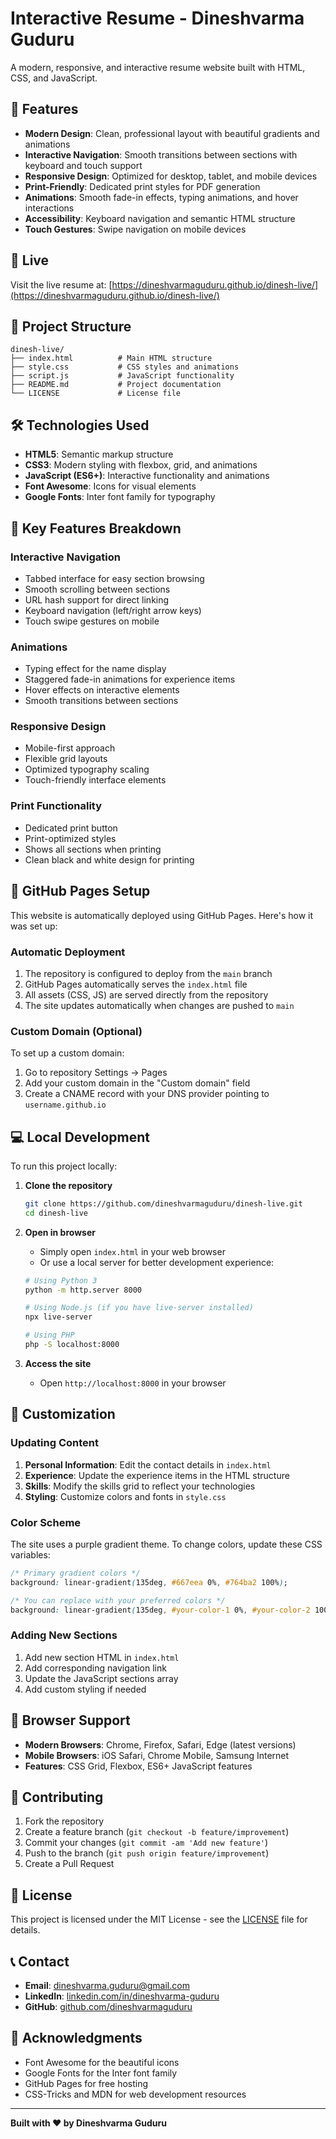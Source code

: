 # Interactive Resume - Dineshvarma Guduru

A modern, responsive, and interactive resume website built with HTML, CSS, and JavaScript.

## 🌟 Features

- **Modern Design**: Clean, professional layout with beautiful gradients and animations
- **Interactive Navigation**: Smooth transitions between sections with keyboard and touch support
- **Responsive Design**: Optimized for desktop, tablet, and mobile devices
- **Print-Friendly**: Dedicated print styles for PDF generation
- **Animations**: Smooth fade-in effects, typing animations, and hover interactions
- **Accessibility**: Keyboard navigation and semantic HTML structure
- **Touch Gestures**: Swipe navigation on mobile devices

## 🚀 Live

Visit the live resume at: [https://dineshvarmaguduru.github.io/dinesh-live/](https://dineshvarmaguduru.github.io/dinesh-live/)

## 📁 Project Structure

```
dinesh-live/
├── index.html          # Main HTML structure
├── style.css           # CSS styles and animations
├── script.js           # JavaScript functionality
├── README.md           # Project documentation
└── LICENSE             # License file
```

## 🛠️ Technologies Used

- **HTML5**: Semantic markup structure
- **CSS3**: Modern styling with flexbox, grid, and animations
- **JavaScript (ES6+)**: Interactive functionality and animations
- **Font Awesome**: Icons for visual elements
- **Google Fonts**: Inter font family for typography

## 🎨 Key Features Breakdown

### Interactive Navigation
- Tabbed interface for easy section browsing
- Smooth scrolling between sections
- URL hash support for direct linking
- Keyboard navigation (left/right arrow keys)
- Touch swipe gestures on mobile

### Animations
- Typing effect for the name display
- Staggered fade-in animations for experience items
- Hover effects on interactive elements
- Smooth transitions between sections

### Responsive Design
- Mobile-first approach
- Flexible grid layouts
- Optimized typography scaling
- Touch-friendly interface elements

### Print Functionality
- Dedicated print button
- Print-optimized styles
- Shows all sections when printing
- Clean black and white design for printing

## 🚀 GitHub Pages Setup

This website is automatically deployed using GitHub Pages. Here's how it was set up:

### Automatic Deployment
1. The repository is configured to deploy from the `main` branch
2. GitHub Pages automatically serves the `index.html` file
3. All assets (CSS, JS) are served directly from the repository
4. The site updates automatically when changes are pushed to `main`

### Custom Domain (Optional)
To set up a custom domain:
1. Go to repository Settings → Pages
2. Add your custom domain in the "Custom domain" field
3. Create a CNAME record with your DNS provider pointing to `username.github.io`

## 💻 Local Development

To run this project locally:

1. **Clone the repository**
   ```bash
   git clone https://github.com/dineshvarmaguduru/dinesh-live.git
   cd dinesh-live
   ```

2. **Open in browser**
   - Simply open `index.html` in your web browser
   - Or use a local server for better development experience:
   
   ```bash
   # Using Python 3
   python -m http.server 8000
   
   # Using Node.js (if you have live-server installed)
   npx live-server
   
   # Using PHP
   php -S localhost:8000
   ```

3. **Access the site**
   - Open `http://localhost:8000` in your browser

## 🎯 Customization

### Updating Content
1. **Personal Information**: Edit the contact details in `index.html`
2. **Experience**: Update the experience items in the HTML structure
3. **Skills**: Modify the skills grid to reflect your technologies
4. **Styling**: Customize colors and fonts in `style.css`

### Color Scheme
The site uses a purple gradient theme. To change colors, update these CSS variables:
```css
/* Primary gradient colors */
background: linear-gradient(135deg, #667eea 0%, #764ba2 100%);

/* You can replace with your preferred colors */
background: linear-gradient(135deg, #your-color-1 0%, #your-color-2 100%);
```

### Adding New Sections
1. Add new section HTML in `index.html`
2. Add corresponding navigation link
3. Update the JavaScript sections array
4. Add custom styling if needed

## 📱 Browser Support

- **Modern Browsers**: Chrome, Firefox, Safari, Edge (latest versions)
- **Mobile Browsers**: iOS Safari, Chrome Mobile, Samsung Internet
- **Features**: CSS Grid, Flexbox, ES6+ JavaScript features

## 🤝 Contributing

1. Fork the repository
2. Create a feature branch (`git checkout -b feature/improvement`)
3. Commit your changes (`git commit -am 'Add new feature'`)
4. Push to the branch (`git push origin feature/improvement`)
5. Create a Pull Request

## 📄 License

This project is licensed under the MIT License - see the [LICENSE](LICENSE) file for details.

## 📞 Contact

- **Email**: dineshvarma.guduru@gmail.com
- **LinkedIn**: [linkedin.com/in/dineshvarma-guduru](https://www.linkedin.com/in/dineshvarma-guduru/)
- **GitHub**: [github.com/dineshvarmaguduru](https://github.com/dineshvarmaguduru)

## 🙏 Acknowledgments

- Font Awesome for the beautiful icons
- Google Fonts for the Inter font family
- GitHub Pages for free hosting
- CSS-Tricks and MDN for web development resources

---

**Built with ❤️ by Dineshvarma Guduru** 